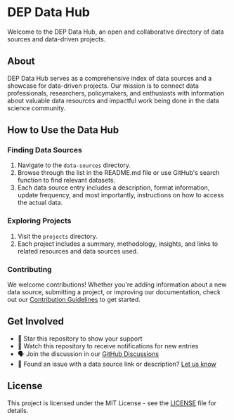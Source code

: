 # DEP Data Hub

Welcome to the DEP Data Hub, an open and collaborative directory of data sources and data-driven projects.

## About

DEP Data Hub serves as a comprehensive index of data sources and a showcase for data-driven projects. Our mission is to connect data professionals, researchers, policymakers, and enthusiasts with information about valuable data resources and impactful work being done in the data science community.

## How to Use the Data Hub

### Finding Data Sources
1. Navigate to the `data-sources` directory.
2. Browse through the list in the README.md file or use GitHub's search function to find relevant datasets.
3. Each data source entry includes a description, format information, update frequency, and most importantly, instructions on how to access the actual data.

### Exploring Projects
1. Visit the `projects` directory.
2. Each project includes a summary, methodology, insights, and links to related resources and data sources used.

### Contributing
We welcome contributions! Whether you're adding information about a new data source, submitting a project, or improving our documentation, check out our [Contribution Guidelines](CONTRIBUTING.md) to get started.

## Get Involved

- 🌟 Star this repository to show your support
- 👀 Watch this repository to receive notifications for new entries
- 🗣 Join the discussion in our [GitHub Discussions](link-to-discussions)
- 🐛 Found an issue with a data source link or description? [Let us know](link-to-issues)

## License

This project is licensed under the MIT License - see the [LICENSE](LICENSE) file for details.
